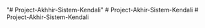 "# Project-Akhhir-Sistem-Kendali" 
#   P r o j e c t - A k h i r - S i s t e m - K e n d a l i  
 #   P r o j e c t - A k h i r - S i s t e m - K e n d a l i  
 